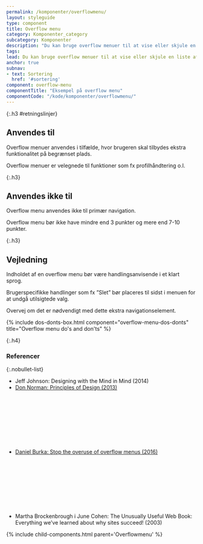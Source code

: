 ```yaml
---
permalink: /komponenter/overflowmenu/
layout: styleguide
type: component
title: Overflow menu
category: Komponenter_category
subcategory: Komponenter
description: "Du kan bruge overflow menuer til at vise eller skjule en liste af links."
tags:
lead: Du kan bruge overflow menuer til at vise eller skjule en liste af links eller knapper. Når brugeren klikker på menulinjen, folder listen sig ud.
anchor: true
subnav:
- text: Sortering
  href: '#sortering'
component: overflow-menu
componentTitle: "Eksempel på overflow menu"
componentCode: "/kode/komponenter/overflowmenu/"
---
```


{:.h3 #retningslinjer}
## Anvendes til

Overflow menuer anvendes i tilfælde, hvor brugeren skal tilbydes ekstra funktionalitet på begrænset plads.

Overflow menuer er velegnede til funktioner som fx profilhåndtering o.l.

{:.h3}
## Anvendes ikke til

Overflow menu anvendes ikke til primær navigation.

Overflow menu bør ikke have mindre end 3 punkter og mere end 7-10 punkter.

{:.h3}
## Vejledning

Indholdet af en overflow menu bør være handlingsanvisende i et klart sprog.

Brugerspecifikke handlinger som fx ”Slet” bør placeres til sidst i menuen for at undgå utilsigtede valg.

Overvej om det er nødvendigt med dette ekstra navigationselement.

{% include dos-donts-box.html component="overflow-menu-dos-donts" title="Overflow menu do's and don'ts" %}

{:.h4}
### Referencer

{:.nobullet-list}
- Jeff Johnson: Designing with the Mind in Mind (2014)
- <a href="https://www.designprinciplesftw.com/collections/don-normans-principles-of-design" class="icon-link">Don Norman: Principles of Design (2013)<svg class="icon-svg" focusable="false" aria-hidden="true"><use xlink:href="#open-in-new"></use></svg></a>
- <a href="https://www.freecodecamp.org/news/stop-the-overuse-of-overflow-menus-5caa4b54e843/" class="icon-link">Daniel Burka: Stop the overuse of overflow menus (2016)<svg class="icon-svg" focusable="false" aria-hidden="true"><use xlink:href="#open-in-new"></use></svg></a>
- Martha Brockenbrough i June Cohen: The Unusually Useful Web Book: Everything we’ve learned about why sites succeed! (2003)


{% include child-components.html parent='Overflowmenu' %}
